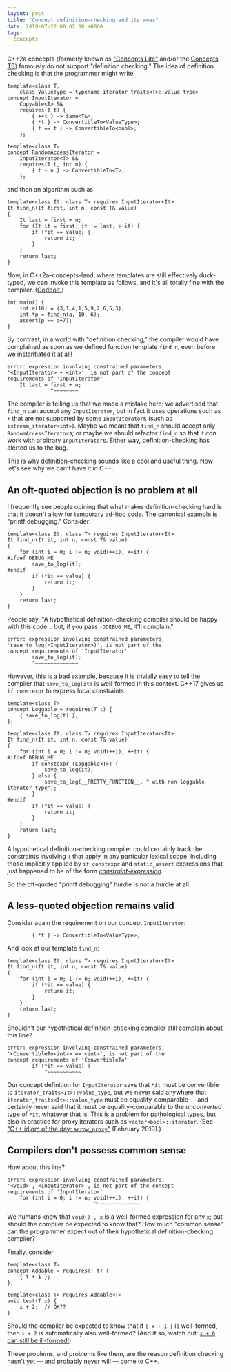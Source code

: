 ```yaml
---
layout: post
title: "Concept definition-checking and its woes"
date: 2019-07-22 00:02:00 +0000
tags:
  concepts
---
```


C++2a concepts (formerly known as ["Concepts Lite"](http://www.open-std.org/jtc1/sc22/wg21/docs/papers/2013/n3701.pdf)
and/or the [Concepts TS](http://www.open-std.org/jtc1/sc22/wg21/docs/papers/2017/n4674.pdf))
famously do not support "definition checking."
The idea of definition checking is that the programmer might write

    template<class T,
        class ValueType = typename iterator_traits<T>::value_type>
    concept InputIterator =
        Copyable<T> &&
        requires(T t) {
            { ++t } -> Same<T&>;
            { *t } -> ConvertibleTo<ValueType>;
            { t == t } -> ConvertibleTo<bool>;
        };

    template<class T>
    concept RandomAccessIterator =
        InputIterator<T> &&
        requires(T t, int n) {
            { t + n } -> ConvertibleTo<T>;
        };

and then an algorithm such as

    template<class It, class T> requires InputIterator<It>
    It find_n(It first, int n, const T& value)
    {
        It last = first + n;
        for (It it = first; it != last; ++it) {
            if (*it == value) {
                return it;
            }
        }
        return last;
    }

Now, in C++2a–concepts-land, where templates are still effectively duck-typed,
we can invoke this template as follows, and it's all totally fine with the compiler.
([Godbolt.](https://concepts.godbolt.org/z/Icwf1P))

    int main() {
        int a[10] = {3,1,4,1,5,9,2,6,5,3};
        int *p = find_n(a, 10, 6);
        assert(p == a+7);
    }

By contrast, in a world with "definition checking," the compiler would have complained
as soon as we defined function template `find_n`, even before we instantiated it at all!

    error: expression involving constrained parameters,
    '<InputIterator> + <int>', is not part of the concept
    requirements of 'InputIterator'
        It last = first + n;
                  ^~~~~~~~~

The compiler is telling us that we made a mistake here: we advertised that `find_n`
can accept any `InputIterator`, but in fact it uses operations such as `+` that are
not supported by some `InputIterator`s (such as `istream_iterator<int>`).
Maybe we meant that `find_n` should accept only `RandomAccessIterator`s;
or maybe we should refactor `find_n` so that it _can_ work with arbitrary `InputIterator`s.
Either way, definition-checking has alerted us to the bug.

This is why definition-checking sounds like a cool and useful thing.
Now let's see why we can't have it in C++.


## An oft-quoted objection is no problem at all

I frequently see people opining that what makes definition-checking hard is that it
doesn't allow for temporary ad-hoc code. The canonical example is "printf debugging."
Consider:

    template<class It, class T> requires InputIterator<It>
    It find_n(It it, int n, const T& value)
    {
        for (int i = 0; i != n; void(++i), ++it) {
    #ifdef DEBUG_ME
            save_to_log(it);
    #endif
            if (*it == value) {
                return it;
            }
        }
        return last;
    }

People say, "A hypothetical definition-checking compiler should be happy with this code...
but, if you pass `-DDEBUG_ME`, it'll complain."

    error: expression involving constrained parameters,
    'save_to_log(<InputIterator>)', is not part of the
    concept requirements of 'InputIterator'
            save_to_log(it);
            ^~~~~~~~~~~~~~~

However, this is a bad example, because it is trivially easy to tell the compiler that
`save_to_log(it)` is well-formed in this context. C++17 gives us `if constexpr` to express
local constraints.

    template<class T>
    concept Loggable = requires(T t) {
        { save_to_log(t) };
    };

    template<class It, class T> requires InputIterator<It>
    It find_n(It it, int n, const T& value)
    {
        for (int i = 0; i != n; void(++i), ++it) {
    #ifdef DEBUG_ME
            if constexpr (Loggable<T>) {
                save_to_log(it);
            } else {
                save_to_log(__PRETTY_FUNCTION__, " with non-loggable iterator type");
            }
    #endif
            if (*it == value) {
                return it;
            }
        }
        return last;
    }

A hypothetical definition-checking compiler could certainly track the constraints involving
`T` that apply in any particular lexical scope, including those implicitly applied by
`if constexpr` and `static_assert` expressions that just happened to be of the form
[_constraint-expression_](http://eel.is/c++draft/temp.constr.decl#nt:constraint-expression).

So the oft-quoted "printf debugging" hurdle is not a hurdle at all.


## A less-quoted objection remains valid

Consider again the requirement on our concept `InputIterator`:

            { *t } -> ConvertibleTo<ValueType>;

And look at our template `find_n`:

    template<class It, class T> requires InputIterator<It>
    It find_n(It it, int n, const T& value)
    {
        for (int i = 0; i != n; void(++i), ++it) {
            if (*it == value) {
                return it;
            }
        }
        return last;
    }

Shouldn't our hypothetical definition-checking compiler still complain about this line?

    error: expression involving constrained parameters,
    '<ConvertibleTo<int>> == <int>', is not part of the
    concept requirements of 'ConvertibleTo'
            if (*it == value) {
                ^~~~~~~~~~~~

Our concept definition for `InputIterator` says that `*it` must be convertible to
`iterator_traits<It>::value_type`, but we never said anywhere that `iterator_traits<It>::value_type`
must be equality-comparable — and certainly never said that it must be equality-comparable
to the _unconverted_ type of `*it`, whatever that is. This is a problem for pathological types,
but also in practice for proxy iterators such as `vector<bool>::iterator`.
(See ["C++ idiom of the day: `arrow_proxy`"](/blog/2019/02/06/arrow-proxy/) (February 2019).)


## Compilers don't possess common sense

How about this line?

    error: expression involving constrained parameters,
    '<void> , <InputIterator>', is not part of the concept
    requirements of 'InputIterator'
        for (int i = 0; i != n; void(++i), ++it) {
                                ^~~~~~~~~~~~~~~

We humans know that `void() , x` is a well-formed expression for any `x`; but should the compiler
be expected to know that? How much "common sense" can the programmer expect out of their
hypothetical definition-checking compiler?

Finally, consider

    template<class T>
    concept Addable = requires(T t) {
        { t + 1 };
    };

    template<class T> requires Addable<T>
    void test(T x) {
        x + 2;  // OK??
    }

Should the compiler be expected to know that if `{ x + 1 }` is well-formed,
then `x + 2` is automatically also well-formed?
(And if so, watch out: [`x + 0` can still be ill-formed!](https://godbolt.org/z/De3YDO))

These problems, and problems like them, are the reason definition checking hasn't yet — and probably never will — come to C++.
